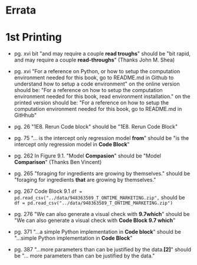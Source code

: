 # Errata


# 1st Printing

* pg. xvi bit "and may require a couple **read troughs**" should be "bit rapid, and may require a couple **read-throughs**" (Thanks John M. Shea)

* pg. xvi "For a reference on Python, or how to setup the computation environment needed for this book, go to README.md in Github to understand how to setup a code environment" 
  on the online version should be: "For a reference on how to setup the computation environment needed for this book, read environment installation."
  on the printed version should be: "For a reference on how to setup the computation environment needed for this book, go to README.md in GitHhub"

* pg. 26 "1E8. Rerun Code block" should be "1E8. Rerun Code Block"

* pg. 75 "... is the intercept only regression model **from**" should be "is the intercept only regression model in **Code Block**"

* pg. 262 In Figure 9.1. "Model **Compasion**" should be "Model **Comparison**" (Thanks Ben Vincent)

* pg. 265 "foraging for ingredients are growing by themselves." should be "foraging for ingredients **that** are growing by themselves."

* pg. 267 Code Block 9.1 `df = pd.read_csv("../data/948363589_T_ONTIME_MARKETING.zip",` should be `df = pd.read_csv("../data/948363589_T_ONTIME_MARKETING.zip")`

* pg. 276 "We can also generate a visual check with **9.7which**" should be "We can also generate a visual check with **Code Block 9.7 which**"

* pg. 371 "...a simple Python implementation in **Code block**" should be "...simple Python implementation in **Code Block**"

* pg. 387 "...more parameters than can be justified by the data.**[2]**" should be "... more parameters than can be justified by the data."
